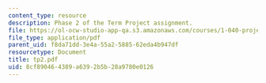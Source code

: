 ```yaml
---
content_type: resource
description: Phase 2 of the Term Project assignment.
file: https://ol-ocw-studio-app-qa.s3.amazonaws.com/courses/1-040-project-management-spring-2004/8cf890464389a6392b5b28a9780e0126_tp2.pdf
file_type: application/pdf
parent_uid: f8da71dd-3e4a-55a2-5885-62eda4b947df
resourcetype: Document
title: tp2.pdf
uid: 8cf89046-4389-a639-2b5b-28a9780e0126
---
```


